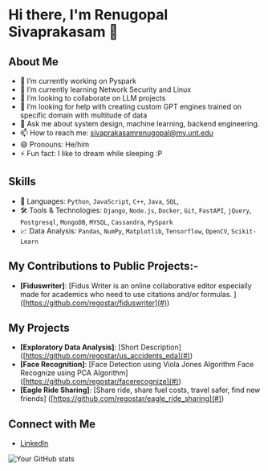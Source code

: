 # Hi there, I'm Renugopal Sivaprakasam 👋

## About Me
- 🔭 I’m currently working on Pyspark
- 🌱 I’m currently learning Network Security and Linux
- 👯 I’m looking to collaborate on LLM projects
- 🤔 I’m looking for help with creating custom GPT engines trained on specific domain with multitude of data
- 💬 Ask me about system design, machine learning, backend engineering.
- 📫 How to reach me: sivaprakasamrenugopal@my.unt.edu
- 😄 Pronouns: He/him
- ⚡ Fun fact: I like to dream while sleeping :P

## Skills
- 🚀 Languages: `Python`, `JavaScript`, `C++`, `Java`, `SQL`,
- 🛠️ Tools & Technologies: `Django`, `Node.js`, `Docker`, `Git`, `FastAPI`, `jQuery`, `Postgresql`, `MongoDB`, `MYSQL`, `Cassandra`, `PySpark`
- 📈 Data Analysis: `Pandas`, `NumPy`, `Matplotlib`, `Tensorflow`, `OpenCV`, `Scikit-Learn`


## My Contributions to Public Projects:-
- **[Fiduswriter]**: [Fidus Writer is an online collaborative editor especially made for academics who need to use citations and/or formulas. ] ([https://github.com/regostar/fiduswriter](#))


## My Projects
- **[Exploratory Data Analysis]**: [Short Description] ([https://github.com/regostar/us_accidents_eda](#))
- **[Face Recognition]**: [Face Detection using Viola Jones Algorithm Face Recognize using PCA Algorithm] ([https://github.com/regostar/facerecognize](#))
- **[Eagle Ride Sharing]**: [Share ride, share fuel costs, travel safer, find new friends] ([https://github.com/regostar/eagle_ride_sharing](#))

## Connect with Me
- [LinkedIn]([https://www.linkedin.com/in/yourprofile/](https://www.linkedin.com/in/renugopal-siva/))


![Your GitHub stats](https://github-readme-stats.vercel.app/api?username=regostar&show_icons=true)
